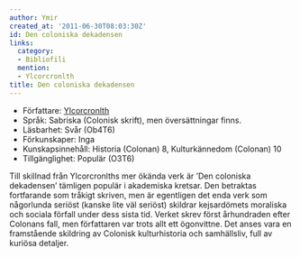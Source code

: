 ```yaml
---
author: Ymir
created_at: '2011-06-30T08:03:30Z'
id: Den coloniska dekadensen
links:
  category:
  - Bibliofili
  mention:
  - Ylcorcronlth
title: Den coloniska dekadensen
---
```


-   Författare: [Ylcorcronlth]
-   Språk: Sabriska (Colonisk skrift), men översättningar finns.
-   Läsbarhet: Svår (Ob4T6)
-   Förkunskaper: Inga
-   Kunskapsinnehåll: Historia (Colonan) 8, Kulturkännedom (Colonan) 10
-   Tillgänglighet: Populär (O3T6)

Till skillnad från Ylcorcronlths mer ökända verk är ’Den coloniska dekadensen’ tämligen populär i
akademiska kretsar. Den betraktas fortfarande som tråkigt skriven, men är egentligen det enda verk
som någorlunda seriöst (kanske lite väl seriöst) skildrar kejsardömets moraliska och sociala förfall
under dess sista tid. Verket skrev först århundraden efter Colonans fall, men författaren var trots
allt ett ögonvittne. Det anses vara en framstående skildring av Colonisk kulturhistoria och
samhällsliv, full av kuriösa detaljer.

  [Ylcorcronlth]: Ylcorcronlth